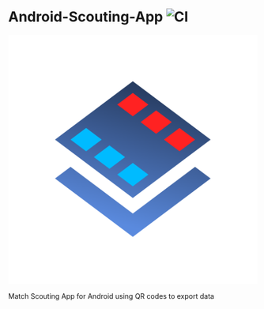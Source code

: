 # Android-Scouting-App ![CI](https://github.com/Team865/Android-Scouting-App/workflows/CI/badge.svg)

![](app/src/main/icon.svg)

Match Scouting App for Android using QR codes to export data